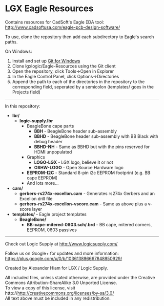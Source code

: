 LGX Eagle Resources
====================

Contains resources for CadSoft's Eagle EDA tool: http://www.cadsoftusa.com/eagle-pcb-design-software/

To use, clone the repository then add each subdirectory to Eagle's search paths.

On Windows:
 1. Install and set up [Git for Windows](http://windows.github.com/)
 2. Clone lgxlogic/Eagle-Resources using the Git client
 3. Open the repository, click Tools->Open in Explorer
 4. In the Eagle Control Panel, click Options->Directories
 5. Append the path to each of the directories in the repository to the corresponding field, 
 seperated by a semicolon (templates/ goes in the Projects field)

----

In this repository:

 * **lbr/**
   * **logic-supply.lbr**
     * BeagleBone cape parts
         * **BBH** - BeagleBone header sub-assembly
         * **BBHD** - BeagleBone header sub-assembly with BB Black with debug header
         * **BBHD-NH** - Same as BBHD but with the pins reserved for HDMI unpopulated
     * Graphics
         * **LOGO-LGX** - LGX logo, believe it or not
         * **OSHW-LOGO** - Open Source Hardware logo
     * **EEPROM-I2C** - Standard 8-pin i2c EEPROM footprint (e.g. BB cape EEPROM)
     * And lots more...
 * **cam/**
   * **gerbers-rs274x-excellon.cam** - Generates rs274x Gerbers and an Excellon drill file
   * **gerbers-rs274x-excellon-vscore.cam** - Same as above plus a v-score layer
 * **templates/** - Eagle project templates
   * **BeagleBone/**
     * **BB-cape-mitered-0603.sch/.brd** - BB cape, mitered corners, EEPROM, 0603 passives

----

Check out Logic Supply at http://www.logicsupply.com/

Follow us on Google+ for updates and more information: https://plus.google.com/u/0/b/103613886667848850929/

Created by Alexander Hiam for LGX / Logic Supply.

All included files, unless stated otherwise, are provided under the Creative Commons Attribution-ShareAlike 3.0 Unported License.   
To view a copy of this license, visit http://http://creativecommons.org/licenses/by-sa/3.0/  
All text above must be included in any redistribution.
